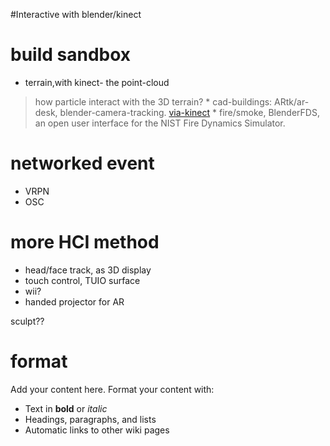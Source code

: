 #Interactive with blender/kinect

# build sandbox #
  * terrain,with kinect- the point-cloud
> how particle interact with the 3D terrain?
    * cad-buildings: ARtk/ar-desk, blender-camera-tracking.
> [via-kinect](http://www.kinecthacks.com/kinect-based-modelling-tool/)
    * fire/smoke, BlenderFDS, an open user interface for the NIST Fire Dynamics Simulator.

# networked event #
  * VRPN
  * OSC

# more HCI method #
  * head/face track, as 3D display
  * touch control, TUIO surface
  * wii?
  * handed projector for AR

sculpt??




# format #
Add your content here.  Format your content with:
  * Text in **bold** or _italic_
  * Headings, paragraphs, and lists
  * Automatic links to other wiki pages